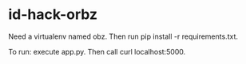 id-hack-orbz
============
Need a virtualenv named obz. Then run pip install -r requirements.txt.

To run: execute app.py. Then call curl localhost:5000.
